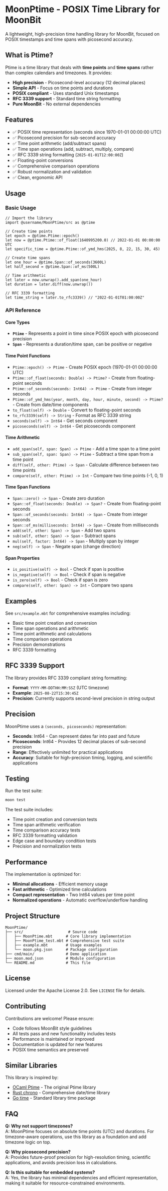 # MoonPtime - POSIX Time Library for MoonBit

A lightweight, high-precision time handling library for MoonBit, focused on POSIX timestamps and time spans with picosecond accuracy.

## What is Ptime?

Ptime is a time library that deals with **time points** and **time spans** rather than complex calendars and timezones. It provides:

- **High precision** - Picosecond-level accuracy (12 decimal places)
- **Simple API** - Focus on time points and durations
- **POSIX compliant** - Uses standard Unix timestamps
- **RFC 3339 support** - Standard time string formatting
- **Pure MoonBit** - No external dependencies

## Features

- ✅ POSIX time representation (seconds since 1970-01-01 00:00:00 UTC)
- ✅ Picosecond precision for sub-second accuracy
- ✅ Time point arithmetic (add/subtract spans)
- ✅ Time span operations (add, subtract, multiply, compare)
- ✅ RFC 3339 string formatting (`2025-01-01T12:00:00Z`)
- ✅ Floating-point conversions
- ✅ Comprehensive comparison operations
- ✅ Robust normalization and validation
- ✅ Clean, ergonomic API

## Usage

### Basic Usage

```moonbit
// Import the library
import @username/MoonPtime/src as @ptime

// Create time points
let epoch = @ptime.Ptime::epoch()
let now = @ptime.Ptime::of_float(1640995200.0) // 2022-01-01 00:00:00 UTC
let specific_time = @ptime.Ptime::of_ymd_hms(2025, 8, 22, 15, 30, 45)

// Create time spans
let one_hour = @ptime.Span::of_seconds(3600L)
let half_second = @ptime.Span::of_ms(500L)

// Time arithmetic
let later = now.unwrap().add_span(one_hour)
let duration = later.diff(now.unwrap())

// RFC 3339 formatting
let time_string = later.to_rfc3339() // "2022-01-01T01:00:00Z"
```

### API Reference

#### Core Types

- **`Ptime`** - Represents a point in time since POSIX epoch with picosecond precision
- **`Span`** - Represents a duration/time span, can be positive or negative

#### Time Point Functions

- `Ptime::epoch() -> Ptime` - Create POSIX epoch (1970-01-01 00:00:00 UTC)
- `Ptime::of_float(seconds: Double) -> Ptime?` - Create from floating-point seconds
- `Ptime::of_seconds(seconds: Int64) -> Ptime` - Create from integer seconds
- `Ptime::of_ymd_hms(year, month, day, hour, minute, second) -> Ptime?` - Create from date/time components
- `to_float(self) -> Double` - Convert to floating-point seconds
- `to_rfc3339(self) -> String` - Format as RFC 3339 string
- `seconds(self) -> Int64` - Get seconds component
- `picoseconds(self) -> Int64` - Get picoseconds component

#### Time Arithmetic

- `add_span(self, span: Span) -> Ptime` - Add a time span to a time point
- `sub_span(self, span: Span) -> Ptime` - Subtract a time span from a time point
- `diff(self, other: Ptime) -> Span` - Calculate difference between two time points
- `compare(self, other: Ptime) -> Int` - Compare two time points (-1, 0, 1)

#### Time Span Functions

- `Span::zero() -> Span` - Create zero duration
- `Span::of_float(seconds: Double) -> Span?` - Create from floating-point seconds
- `Span::of_seconds(seconds: Int64) -> Span` - Create from integer seconds
- `Span::of_ms(milliseconds: Int64) -> Span` - Create from milliseconds
- `add(self, other: Span) -> Span` - Add two spans
- `sub(self, other: Span) -> Span` - Subtract spans
- `mul(self, factor: Int64) -> Span` - Multiply span by integer
- `neg(self) -> Span` - Negate span (change direction)

#### Span Properties

- `is_positive(self) -> Bool` - Check if span is positive
- `is_negative(self) -> Bool` - Check if span is negative  
- `is_zero(self) -> Bool` - Check if span is zero
- `compare(self, other: Span) -> Int` - Compare two spans

## Examples

See `src/example.mbt` for comprehensive examples including:

- Basic time point creation and conversion
- Time span operations and arithmetic
- Time point arithmetic and calculations
- Time comparison operations
- Precision demonstrations
- RFC 3339 formatting

## RFC 3339 Support

The library provides RFC 3339 compliant string formatting:

- **Format**: `YYYY-MM-DDTHH:MM:SSZ` (UTC timezone)
- **Example**: `2025-08-22T15:30:45Z`
- **Precision**: Currently supports second-level precision in string output

## Precision

MoonPtime uses a `(seconds, picoseconds)` representation:

- **Seconds**: Int64 - Can represent dates far into past and future
- **Picoseconds**: Int64 - Provides 12 decimal places of sub-second precision
- **Range**: Effectively unlimited for practical applications
- **Accuracy**: Suitable for high-precision timing, logging, and scientific applications

## Testing

Run the test suite:

```bash
moon test
```

The test suite includes:

- Time point creation and conversion tests
- Time span arithmetic verification
- Time comparison accuracy tests  
- RFC 3339 formatting validation
- Edge case and boundary condition tests
- Precision and normalization tests

## Performance

The implementation is optimized for:

- **Minimal allocations** - Efficient memory usage
- **Fast arithmetic** - Optimized time calculations  
- **Compact representation** - Two Int64 values per time point
- **Normalized operations** - Automatic overflow/underflow handling

## Project Structure

```text
MoonPtime/
├── src/                    # Source code
│   ├── MoonPtime.mbt      # Core library implementation
│   ├── MoonPtime_test.mbt # Comprehensive test suite
│   ├── example.mbt        # Usage examples
│   └── moon.pkg.json      # Package configuration
├── cmd/main/              # Demo application
├── moon.mod.json          # Module configuration
└── README.md              # This file
```

## License

Licensed under the Apache License 2.0. See `LICENSE` file for details.

## Contributing

Contributions are welcome! Please ensure:

- Code follows MoonBit style guidelines
- All tests pass and new functionality includes tests
- Performance is maintained or improved
- Documentation is updated for new features
- POSIX time semantics are preserved

## Similar Libraries

This library is inspired by:

- [OCaml Ptime](https://erratique.ch/software/ptime) - The original Ptime library
- [Rust chrono](https://github.com/chronotope/chrono) - Comprehensive date/time library
- [Go time](https://pkg.go.dev/time) - Standard library time package

## FAQ

**Q: Why not support timezones?**  
A: MoonPtime focuses on absolute time points (UTC) and durations. For timezone-aware operations, use this library as a foundation and add timezone logic on top.

**Q: Why picosecond precision?**  
A: Provides future-proof precision for high-resolution timing, scientific applications, and avoids precision loss in calculations.

**Q: Is this suitable for embedded systems?**  
A: Yes, the library has minimal dependencies and efficient representation, making it suitable for resource-constrained environments.
